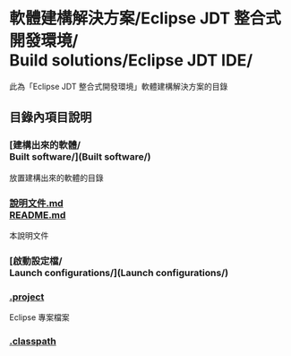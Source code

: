 #  軟體建構解決方案/Eclipse JDT 整合式開發環境/<br>Build solutions/Eclipse JDT IDE/
此為「Eclipse JDT 整合式開發環境」軟體建構解決方案的目錄

## 目錄內項目說明
### [建構出來的軟體/<br />Built software/](Built software/)
放置建構出來的軟體的目錄

### [說明文件.md<br />README.md](README.md)
本說明文件

### [啟動設定檔/<br />Launch configurations/](Launch configurations/)

### [.project](.project)
Eclipse 專案檔案

### [.classpath](.classpath)
